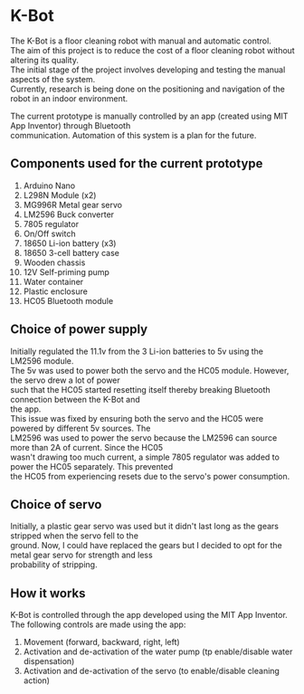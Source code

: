# K-Bot  
The K-Bot is a floor cleaning robot with manual and automatic control.  
The aim of this project is to reduce the cost of a floor cleaning robot without altering its quality.     
The initial stage of the project involves developing and testing the manual aspects of the system.   
Currently, research is being done on the positioning and navigation of the robot in an indoor environment.   

The current prototype is manually controlled by an app (created using MIT App Inventor) through Bluetooth  
communication. Automation of this system is a plan for the future.  

## Components used for the current prototype  
1. Arduino Nano    
2. L298N Module (x2)    
3. MG996R Metal gear servo   
4. LM2596 Buck converter    
5. 7805 regulator    
6. On/Off switch     
7. 18650 Li-ion battery (x3)     
8. 18650 3-cell battery case     
9. Wooden chassis     
10. 12V Self-priming pump       
11. Water container    
12. Plastic enclosure   
13. HC05 Bluetooth module  

## Choice of power supply  
Initially regulated the 11.1v from the 3 Li-ion batteries to 5v using the LM2596 module.    
The 5v was used to power both the servo and the HC05 module. However, the servo drew a lot of power     
such that the HC05 started resetting itself thereby breaking Bluetooth connection between the K-Bot and     
the app.     
This issue was fixed by ensuring both the servo and the HC05 were powered by different 5v sources. The     
LM2596 was used to power the servo because the LM2596 can source more than 2A of current. Since the HC05     
wasn't drawing too much current, a simple 7805 regulator was added to power the HC05 separately. This prevented    
the HC05 from experiencing resets due to the servo's power consumption.      

## Choice of servo   
Initially, a plastic gear servo was used but it didn't last long as the gears stripped when the servo fell to the  
ground. Now, I could have replaced the gears but I decided to opt for the metal gear servo for strength and less  
probability of stripping.  

## How it works   
K-Bot is controlled through the app developed using the MIT App Inventor. The following controls are made using the app:
1. Movement (forward, backward, right, left)     
2. Activation and de-activation of the water pump (tp enable/disable water dispensation)   
3. Activation and de-activation of the servo (to enable/disable cleaning action)  
